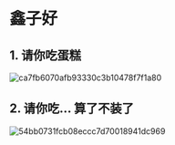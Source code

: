# 鑫子好

## 1. 请你吃蛋糕
![ca7fb6070afb93330c3b10478f7f1a80](https://github.com/J-Y-Zhang/blog/assets/87610225/ade27dcc-ca32-4694-b586-84ea5e42a67e)


## 2. 请你吃... 算了不装了
![54bb0731fcb08eccc7d70018941dc969](https://github.com/J-Y-Zhang/blog/assets/87610225/c69e28c5-72c1-4113-a2fe-112d2bddd960)
